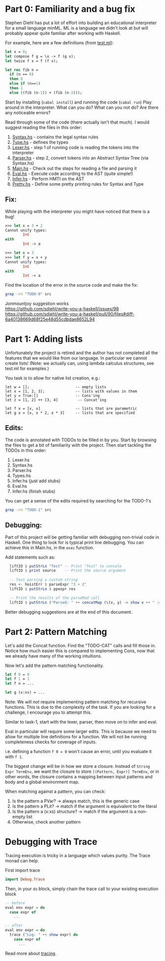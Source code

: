# Part 0: Familiarity and a bug fix

Stephen Diehl has put a lot of effort into building an educational interpreter
for a small language minML. ML is a language we didn't look at but will probably
appear quite familiar after working with Haskell.

For example, here are a few definitions (from [test.ml](test.ml)):

```ml
let x = 0;
let compose f g = \x -> f (g x);
let twice f x = f (f x);

let rec fib n = 
  if (n == 0) 
  then 0
  else if (n==1) 
  then 1
  else ((fib (n-1)) + (fib (n-2)));
```

Start by installing (`cabal install`) and running the code (`cabal run`) 
Play around in the interpreter.
What can you do? What can you not do? Are there any noticeable errors?

Read through some of the code (there actually isn't that much).
I would suggest reading the files in this order:

1. [Syntax.hs](src/Syntax.hs) - contains the legal syntax rules
2. [Type.hs](src/Type.hs) - defines the types
3. [Lexer.hs](src/Lexer.hs) - step 1 of running code is reading the tokens into the interpreter
4. [Parser.hs](src/Parser.hs) - step 2, convert tokens into an Abstract Syntax Tree (via Syntax.hs)
5. [Main.hs](src/Main.hs) - Check out the steps for reading a file and parsing it
6. [Eval.hs](src/Eval.hs) - Execute code according to the AST (quite simple!)
7. [Infer.hs](src/Infer.hs) - Perform HMTI on the AST
8. [Pretty.hs](src/Pretty.hs) - Define some pretty printing rules for Syntax and Type

## Fix:

While playing with the interpreter you might have noticed that there is a bug!

```ml
>>> let x = 3 + 2
Cannot unify types: 
        Int
with 
        Int -> a
```

```ml
>>> let x = 3
>>> let f y = x + y
Cannot unify types: 
        Int
with 
        Int -> a
```

Find the location of the error in the source code and make the fix:

```sh
grep -rn "TODO-0" src
```


Jonmountjoy suggestion works<br>
https://github.com/sdiehl/write-you-a-haskell/issues/98
<br>https://github.com/sdiehl/write-you-a-haskell/pull/90/files#diff-6a40138669d68f25e48d55cdbdae8652L94



# Part 1: Adding lists

Unfortunately the project is retired and the author has not completed all the features
that we would like from our language. In particular we cannot create lists! 
(Note: we actually can, using lambda calculus structures, see test.ml for examples.)

You task is to allow for native list creation, e.g.:

```lm
let w = [];                     -- empty lists
let x = [1, 2, 3];              -- lists with values in them
let y = True:[]                 -- Cons'ing 
let z = [1, 2] ++ [3, 4]         -- Concat'ing

let f x = [x, x]                -- lists that are parametric
let g x = [x, x * 2, x * 3]     -- lists that are specified
```

## Edits:

The code is annotated with TODOs to be filled in by you. 
Start by browsing the files to get a bit of familiarity with the project.
Then start tackling the TODOs in this order:
1. Lexer.hs
2. Syntax.hs
3. Parser.hs
4. Types.hs
5. Infer.hs (just add stubs)
6. Eval.hs
7. Infer.hs (finish stubs)

You can get a sense of the edits required by searching for the TODO-1's 
```sh
grep -rn "TODO-1" src
```

## Debugging:

Part of this project will be getting familiar with debugging non-trivial code in Haskell.
One thing to look for is typical print line debugging.
You can achieve this in Main.hs, in the `exec` function.

Add statements such as:

```haskell
  liftIO $ putStrLn "Test" -- Print "Test" to console
  liftIO $ print source    -- Print the source argument
  
  -- Test parsing a custom string
  res <- hoistErr $ parseExpr "3 + 2"
  liftIO $ putStrLn $ ppexpr res

  -- Print the results of the parseMod call
  liftIO $ putStrLn ("Parsed: " ++ concatMap (\(x, y) -> show x ++ " := " ++ ppexpr y ++ "\n") mod)
```

Better debugging suggestions are at the end of this document.

# Part 2: Pattern Matching

Let's add the Concat function. Find the "TODO-CAT" calls and fill those in. 
Notice how much easier this is compared to implementing Cons, now that we already
have many of the working intuitions.

Now let's add the pattern matching functionality.

```ml
let f 0 = 0
let f 1 = 1
let f n = ...

let g (x:xs) = ...
```

Note: We will _not_ require implementing pattern matching for recursive functions.
This is due to the complexity of the task. If you are looking for a challenge,
I encourage you to attempt this.

Similar to task-1, start with the lexer, parser, then move on to infer and eval.

Eval in particular will require some larger edits. This is because we need to allow
for multiple line definitions for a function. We will not be running completeness
checks for coverage of inputs.

i.e. defining a function `f 0 = 0` won't cause an error, until you evaluate it with `f 1`.

The biggest change will be in how we store a closure. Instead of `String Expr TermEnv`, 
we want the closure to store `[(Pattern, Expr)] TermEnv`, or in other words,
the closure contains a mapping between input patterns and body and a global environment map.

When matching against a pattern, you can check:
1. Is the pattern a PVar? -> always match, this is the generic case
2. Is the pattern a PLit? -> match if the argument is equivalent to the literal
3. Is the pattern a (x:xs) structure? -> match if the argument is a non-empty list
4. Otherwise, check another pattern


# Debugging with Trace

Tracing execution is tricky in a language which values purity.
The Trace monad can help.

First import trace
```hs
import Debug.Trace
```

Then, in your `do` block, simply chain the trace call to your existing execution block

```hs
-- before
eval env expr = do
  case expr of
    ...

-- after
eval env expr = do
  trace ("Log: " ++ show expr) do
    case expr of
      ...
```

Read more about [tracing](https://hackage.haskell.org/package/base-4.19.1.0/docs/Debug-Trace.html).
